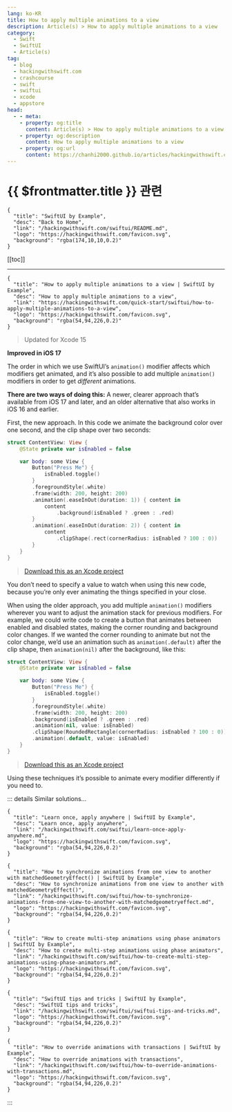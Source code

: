 ```yaml
---
lang: ko-KR
title: How to apply multiple animations to a view
description: Article(s) > How to apply multiple animations to a view
category:
  - Swift
  - SwiftUI
  - Article(s)
tag: 
  - blog
  - hackingwithswift.com
  - crashcourse
  - swift
  - swiftui
  - xcode
  - appstore
head:
  - - meta:
    - property: og:title
      content: Article(s) > How to apply multiple animations to a view
    - property: og:description
      content: How to apply multiple animations to a view
    - property: og:url
      content: https://chanhi2000.github.io/articles/hackingwithswift.com/swiftui/how-to-apply-multiple-animations-to-a-view.html
---
```


# {{ $frontmatter.title }} 관련

```component VPCard
{
  "title": "SwiftUI by Example",
  "desc": "Back to Home",
  "link": "/hackingwithswift.com/swiftui/README.md",
  "logo": "https://hackingwithswift.com/favicon.svg",
  "background": "rgba(174,10,10,0.2)"
}
```

[[toc]]

---

```component VPCard
{
  "title": "How to apply multiple animations to a view | SwiftUI by Example",
  "desc": "How to apply multiple animations to a view",
  "link": "https://hackingwithswift.com/quick-start/swiftui/how-to-apply-multiple-animations-to-a-view",
  "logo": "https://hackingwithswift.com/favicon.svg",
  "background": "rgba(54,94,226,0.2)"
}
```

> Updated for Xcode 15

**Improved in iOS 17**

The order in which we use SwiftUI’s `animation()` modifier affects which modifiers get animated, and it’s also possible to add multiple `animation()` modifiers in order to get *different* animations.

**There are two ways of doing this:** A newer, clearer approach that’s available from iOS 17 and later, and an older alternative that also works in iOS 16 and earlier.

First, the new approach. In this code we animate the background color over one second, and the clip shape over two seconds:

```swift
struct ContentView: View {
    @State private var isEnabled = false

    var body: some View {
        Button("Press Me") {
            isEnabled.toggle()
        }
        .foregroundStyle(.white)
        .frame(width: 200, height: 200)
        .animation(.easeInOut(duration: 1)) { content in
            content
                .background(isEnabled ? .green : .red)
        }
        .animation(.easeInOut(duration: 2)) { content in
            content
                .clipShape(.rect(cornerRadius: isEnabled ? 100 : 0))
        }
    }
}
```

> [<FontIcon icon="fas fa-file-zipper"/>Download this as an Xcode project](https://hackingwithswift.com/files/projects/swiftui/how-to-apply-multiple-animations-to-a-view-1.zip)

You don’t need to specify a value to watch when using this new code, because you’re only ever animating the things specified in your close.

When using the older approach, you add multiple `animation()` modifiers wherever you want to adjust the animation stack for previous modifiers. For example, we could write code to create a button that animates between enabled and disabled states, making the corner rounding and background color changes. If we wanted the corner rounding to animate but not the color change, we’d use an animation such as `animation(.default)` after the clip shape, then `animation(nil)` after the background, like this:

```swift
struct ContentView: View {
    @State private var isEnabled = false

    var body: some View {
        Button("Press Me") {
            isEnabled.toggle()
        }
        .foregroundStyle(.white)
        .frame(width: 200, height: 200)
        .background(isEnabled ? .green : .red)
        .animation(nil, value: isEnabled)
        .clipShape(RoundedRectangle(cornerRadius: isEnabled ? 100 : 0))
        .animation(.default, value: isEnabled)
    }
}
```

> [<FontIcon icon="fas fa-file-zipper"/>Download this as an Xcode project](https://hackingwithswift.com/files/projects/swiftui/how-to-apply-multiple-animations-to-a-view-2.zip)

<VidStack src="https://hackingwithswift.com/img/books/quick-start/swiftui/how-to-apply-multiple-animations-to-a-view-1~dark.mp4" />

Using these techniques it’s possible to animate every modifier differently if you need to.

::: details Similar solutions…

```component VPCard
{
  "title": "Learn once, apply anywhere | SwiftUI by Example",
  "desc": "Learn once, apply anywhere",
  "link": "/hackingwithswift.com/swiftui/learn-once-apply-anywhere.md",
  "logo": "https://hackingwithswift.com/favicon.svg",
  "background": "rgba(54,94,226,0.2)"
}
```

```component VPCard
{
  "title": "How to synchronize animations from one view to another with matchedGeometryEffect() | SwiftUI by Example",
  "desc": "How to synchronize animations from one view to another with matchedGeometryEffect()",
  "link": "/hackingwithswift.com/swiftui/how-to-synchronize-animations-from-one-view-to-another-with-matchedgeometryeffect.md",
  "logo": "https://hackingwithswift.com/favicon.svg",
  "background": "rgba(54,94,226,0.2)"
}
```

```component VPCard
{
  "title": "How to create multi-step animations using phase animators | SwiftUI by Example",
  "desc": "How to create multi-step animations using phase animators",
  "link": "/hackingwithswift.com/swiftui/how-to-create-multi-step-animations-using-phase-animators.md",
  "logo": "https://hackingwithswift.com/favicon.svg",
  "background": "rgba(54,94,226,0.2)"
}
```

```component VPCard
{
  "title": "SwiftUI tips and tricks | SwiftUI by Example",
  "desc": "SwiftUI tips and tricks",
  "link": "/hackingwithswift.com/swiftui/swiftui-tips-and-tricks.md",
  "logo": "https://hackingwithswift.com/favicon.svg",
  "background": "rgba(54,94,226,0.2)"
}
```

```component VPCard
{
  "title": "How to override animations with transactions | SwiftUI by Example",
  "desc": "How to override animations with transactions",
  "link": "/hackingwithswift.com/swiftui/how-to-override-animations-with-transactions.md",
  "logo": "https://hackingwithswift.com/favicon.svg",
  "background": "rgba(54,94,226,0.2)"
}
```

:::

